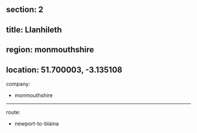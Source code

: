section: 2
----
title: Llanhileth
----
region: monmouthshire
----
location: 51.700003, -3.135108
----
company:
- monmouthshire
----
route:
- newport-to-blaina
